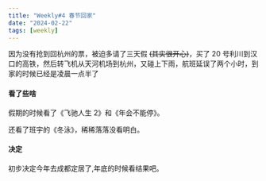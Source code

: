 ```yaml
---
title: "Weekly#4 春节回家"
date: "2024-02-22"
tags: [weekly]
---
```


因为没有抢到回杭州的票，被迫多请了三天假 ~~(其实很开心)~~，买了 20 号利川到汉口的高铁，然后转飞机从天河机场到杭州，又碰上下雨，航班延误了两个小时，到家的时候已经是凌晨一点半了

#### 看了些啥
假期的时候看了《飞驰人生 2》和《年会不能停》。

还看了班宇的《冬泳》，稀稀落落没看明白。

#### 决定
初步决定今年去成都定居了,年底的时候看结果吧。
